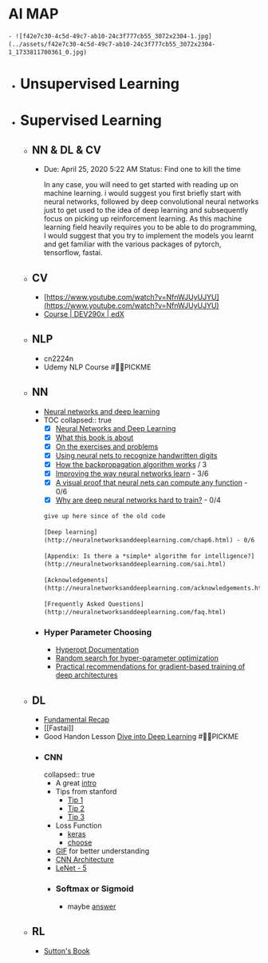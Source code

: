 # AI MAP
	- ![f42e7c30-4c5d-49c7-ab10-24c3f777cb55_3072x2304-1.jpg](../assets/f42e7c30-4c5d-49c7-ab10-24c3f777cb55_3072x2304-1_1733811700361_0.jpg)
- # Unsupervised Learning
- # Supervised Learning
	- ## NN & DL & CV
		- Due: April 25, 2020 5:22 AM
		  Status: Find one to kill the time
		  
		  In any case, you will need to get started with reading up on machine learning. i would suggest you first briefly start with neural networks, followed by deep convolutional neural networks just to get used to the idea of deep learning and subsequently focus on picking up reinforcement learning. As this machine learning field heavily requires you to be able to do programming, I would suggest that you try to implement the models you learnt and get familiar with the various packages of pytorch, tensorflow, fastai.
	- ## CV
		- [https://www.youtube.com/watch?v=NfnWJUyUJYU](https://www.youtube.com/watch?v=NfnWJUyUJYU)
		- [Course | DEV290x | edX](https://courses.edx.org/courses/course-v1:Microsoft+DEV290x+1T2020a/course/)
	- ## NLP
		- cn2224n
		- Udemy NLP Course #🙋🏻PICKME
	- ## NN
		- [Neural networks and deep learning](http://neuralnetworksanddeeplearning.com/chap1.html)
		- TOC
		  collapsed:: true
			- [x]  [Neural Networks and Deep Learning](http://neuralnetworksanddeeplearning.com/index.html)
			- [x]  [What this book is about](http://neuralnetworksanddeeplearning.com/about.html)
			- [x]  [On the exercises and problems](http://neuralnetworksanddeeplearning.com/exercises_and_problems.html)
			- [x]  [Using neural nets to recognize handwritten digits](http://neuralnetworksanddeeplearning.com/chap1.html)
			- [x]  [How the backpropagation algorithm works](http://neuralnetworksanddeeplearning.com/chap2.html) / 3
			- [x]  [Improving the way neural networks learn](http://neuralnetworksanddeeplearning.com/chap3.html) - 3/6
			- [x]  [A visual proof that neural nets can compute any function](http://neuralnetworksanddeeplearning.com/chap4.html) - 0/6
			- [x]  [Why are deep neural networks hard to train?](http://neuralnetworksanddeeplearning.com/chap5.html) - 0/4
			  
			  give up here since of the old code
			  
			  [Deep learning](http://neuralnetworksanddeeplearning.com/chap6.html) - 0/6
			  
			  [Appendix: Is there a *simple* algorithm for intelligence?](http://neuralnetworksanddeeplearning.com/sai.html)
			  
			  [Acknowledgements](http://neuralnetworksanddeeplearning.com/acknowledgements.html)
			  
			  [Frequently Asked Questions](http://neuralnetworksanddeeplearning.com/faq.html)
		- ### Hyper Parameter Choosing
			- [Hyperopt Documentation](http://hyperopt.github.io/hyperopt/)
			- [Random search for hyper-parameter optimization](https://dl.acm.org/doi/10.5555/2188385.2188395)
			- [Practical recommendations for gradient-based training of deep architectures](https://arxiv.org/abs/1206.5533)
	- ## DL
		- [Fundamental Recap](https://deeplizard.com/learn/video/gZmobeGL0Yg)
		- [[Fastai]]
		- Good Handon Lesson [Dive into Deep Learning](https://d2l.ai/) #🙋🏻PICKME
		- ### CNN
		  collapsed:: true
			- A great [intro](https://towardsdatascience.com/a-comprehensive-guide-to-convolutional-neural-networks-the-eli5-way-3bd2b1164a53)
			- Tips from stanford
				- [Tip 1](https://cs231n.github.io/neural-networks-1/)
				- [Tip 2](https://cs231n.github.io/neural-networks-2/)
				- [Tip 3](https://cs231n.github.io/neural-networks-3/)
			- Loss Function
				- [keras](https://neptune.ai/blog/keras-loss-functions)
				- [choose](https://towardsdatascience.com/a-guide-to-an-efficient-way-to-build-neural-network-architectures-part-i-hyper-parameter-8129009f131b)
			- [GIF](https://github.com/vdumoulin/conv_arithmetic) for better understanding
			- [CNN Architecture](https://medium.com/@RaghavPrabhu/cnn-architectures-lenet-alexnet-vgg-googlenet-and-resnet-7c81c017b848#:~:text=VGG%2D16%20is%20a%20simpler,2%20with%20stride%20of%202.&text=The%20winner%20of%20ILSVRC%202014,also%20known%20as%20Inception%20Module.)
			- [LeNet - 5](https://medium.com/towards-artificial-intelligence/the-architecture-implementation-of-lenet-5-eef03a68d1f7)
			- ### Softmax or Sigmoid
				- maybe [answer](https://stats.stackexchange.com/questions/233658/softmax-vs-sigmoid-function-in-logistic-classifier)
	- ## RL
		- [Sutton's Book](http://incompleteideas.net/book/the-book-2nd.html)